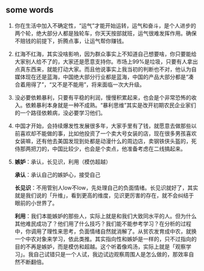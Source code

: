 ## some words

1. 你在生活中加入不确定性，“运气”才能开始运转，运气和奋斗，是个人进步的两个轮，绝大部分人都是独轮车，你天天按部就班，运气很难发挥作用。确保不赔钱的前提下，折腾点事，让运气帮你赚钱。

2. 红海不红海，其实没啥影响，因为群众事实上不知道自己想要啥，你只要能给大家别人给不了的，大家还是愿意支持你。市场上99%是垃圾，只要有人拿出点真东西来，就能打动大家。而且他说事实上我当初的判断也不对，他认为自媒体现在还是蓝海，中国绝大部分行业都是蓝海，中国的产品大部分都是“凑合着用得了”，“又不是不能用”，将来面临一次大升级。

3. 没必要依赖暴利，只要有平稳的利润，慢慢积累起来，也会是个非常恐怖的收入。依赖暴利本身就是一种不成熟。“暴利思维”其实是改开初期农民企业家们的一个路径依赖病，没必要学习他们。

4. 中国才开始，会持续爆发性发展很多年，大家手里有了钱，就愿意去做那些以前喜欢却不能做的事，比如他投资了一个卖大号女装的店，现在很多男孩喜欢女装嘛，还有他去美国发现到处都是动漫什么的周边店，卖钢铁侠头盔的，死侍那两把刀的，中国比较少，也会是个卖点，他准备考虑在二线搞起来。

5. **嫉妒**：承认，长见识，利用（模仿超越）

   **承认**：承认自己的嫉妒心，接受自己

   **长见识**：不用管别人low不low，先处理自己的负面情绪。长见识就好了，其实就是我们说的「升维」，看到更高的维度，见识更厉害的存在，就不会纠结于眼前的小世界了。

   **利用**：我们本能嫉妒的那些人，实际上就是和我们大致同水平的人。但为什么其他难民成功了？他们用了什么技巧？我们能不能参考学习？在分析的过程中，你调用了理性来思考，负面情绪自然就消解了。从贫农发育成中农，就换一个中农对象来学习，依此类推。其实指向性和嫉妒是一样的，只不过指向的目的不再是嫉妒，而是模仿和超越。这个听着像鸡汤，实际上就是「观察学习」。我自己试错只是一个人试，我边试边观察周围人是怎么做的，那效率自然不断翻倍。



